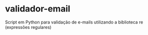 # validador-email
Script em Python para validação de e-mails utilizando a biblioteca re (expressões regulares)
